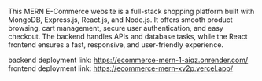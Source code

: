 This MERN E-Commerce website is a full-stack shopping platform built with MongoDB, Express.js, React.js, and Node.js. It offers smooth product browsing, cart management, secure user authentication, and easy checkout. The backend handles APIs and database tasks, while the React frontend ensures a fast, responsive, and user-friendly experience.

backend deployment link: https://ecommerce-mern-1-aiqz.onrender.com/
frontend deployment link: https://ecommerce-mern-xv2p.vercel.app/
